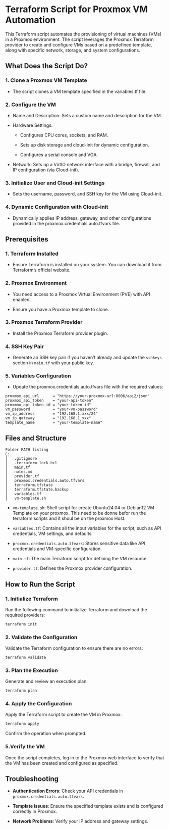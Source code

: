 # Terraform Script for Proxmox VM Automation

This Terraform script automates the provisioning of virtual machines (VMs) in a Proxmox environment. The script leverages the Proxmox Terraform provider to create and configure VMs based on a predefined template, along with specific network, storage, and system configurations.

## What Does the Script Do?

### 1. Clone a Proxmox VM Template

- The script clones a VM template specified in the variables.tf file.

### 2. Configure the VM

- Name and Description: Sets a custom name and description for the VM.

- Hardware Settings:

    - Configures CPU cores, sockets, and RAM.

    - Sets up disk storage and cloud-init for dynamic configuration.

    - Configures a serial console and VGA.

- Network: Sets up a VirtIO network interface with a bridge, firewall, and IP configuration (via Cloud-init).

### 3. Initialize User and Cloud-init Settings

- Sets the username, password, and SSH key for the VM using Cloud-init.

### 4. Dynamic Configuration with Cloud-init

- Dynamically applies IP address, gateway, and other configurations provided in the proxmox.credentials.auto.tfvars file.

## Prerequisites

### 1. Terraform Installed

- Ensure Terraform is installed on your system. You can download it from Terraform’s official website.

### 2. Proxmox Environment

- You need access to a Proxmox Virtual Environment (PVE) with API enabled.

- Ensure you have a Proxmox template to clone.

### 3. Proxmox Terraform Provider

- Install the Proxmox Terraform provider plugin. 

### 4. SSH Key Pair

- Generate an SSH key pair if you haven’t already and update the ``sshkeys`` section in ``main.tf`` with your public key.

### 5. Variables Configuration

- Update the proxmox.credentials.auto.tfvars file with the required values:

```hcl
proxmox_api_url      = "https://your-proxmox-url:8006/api2/json"
proxmox_api_token    = "your-api-token"
proxmox_api_token_id = "your-token-id"
vm_password          = "your-vm-password"
vm_ip_address        = "192.168.1.xxx/24"
vm_ip_gateway        = "192.168.1.xxx"
template_name        = "your-template-name"
```

## Files and Structure

```text
Folder PATH listing
C:.
│   .gitignore
│   .terraform.lock.hcl
│   main.tf
│   notes.md
│   provider.tf
│   proxmox.credentials.auto.tfvars
│   terraform.tfstate
│   terraform.tfstate.backup
│   variables.tf
│   vm-template.sh
```



- ``vm-template.sh``: Shell script for create Ubuntu24.04 or Debian12 VM Template on your proxmox. This need to be donne befor run the terraform scripts and it shoul be on the proxmox Host.

- ``variables.tf``: Contains all the input variables for the script, such as API credentials, VM settings, and defaults.

- ``proxmox.credentials.auto.tfvars``: Stores sensitive data like API credentials and VM-specific configuration.

- ``main.tf``: The main Terraform script for defining the VM resource.

- ``provider.tf``: Defines the Proxmox provider configuration.

## How to Run the Script

### 1. Initialize Terraform

Run the following command to initialize Terraform and download the required providers:

```bash
terraform init
```
### 2. Validate the Configuration

Validate the Terraform configuration to ensure there are no errors:

```bash
terraform validate
```

### 3. Plan the Execution

Generate and review an execution plan:

```bash
terraform plan
```

### 4. Apply the Configuration
Apply the Terraform script to create the VM in Proxmox:

```bash
terraform apply
```

Confirm the operation when prompted.

### 5.Verify the VM

Once the script completes, log in to the Proxmox web interface to verify that the VM has been created and configured as specified.

## Troubleshooting

- **Authentication Errors**: Check your API credentials in ``proxmox.credentials.auto.tfvars``.

- **Template Issues**: Ensure the specified template exists and is configured correctly in Proxmox.

- **Network Problems**: Verify your IP address and gateway settings.
